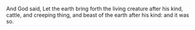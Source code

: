 And God said, Let the earth bring forth the living creature after his kind, cattle, and creeping thing, and beast of the earth after his kind: and it was so.
